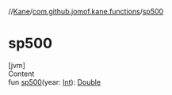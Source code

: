 //[Kane](../index.md)/[com.github.jomof.kane.functions](index.md)/[sp500](sp500.md)



# sp500  
[jvm]  
Content  
fun [sp500](sp500.md)(year: [Int](https://kotlinlang.org/api/latest/jvm/stdlib/kotlin/-int/index.html)): [Double](https://kotlinlang.org/api/latest/jvm/stdlib/kotlin/-double/index.html)  



